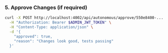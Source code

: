 ### 5. Approve Changes (if required)

```bash
curl -X POST http://localhost:4002/api/autonomous/approve/550e8400-... \
  -H "Authorization: Bearer $ADMIN_JWT_TOKEN" \
  -H "Content-Type: application/json" \
  -d '{
    "approved": true,
    "reason": "Changes look good, tests passing"
  }'
```
